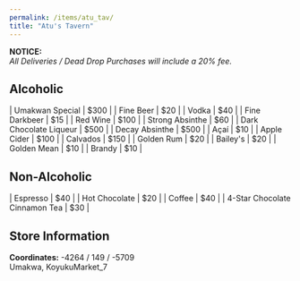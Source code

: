 ```yaml
---
permalink: /items/atu_tav/
title: "Atu's Tavern"
---
```


**NOTICE:**<br>
*All Deliveries / Dead Drop Purchases will include a 20% fee.*

<h2>Alcoholic</h2>

| Umakwan Special | $300 |
| Fine Beer | $20 |
| Vodka | $40 |
| Fine Darkbeer | $15 |
| Red Wine | $100 |
| Strong Absinthe | $60 |
| Dark Chocolate Liqueur | $500 |
| Decay Absinthe | $500 |
| Açaí | $10 |
| Apple Cider | $100 |
| Calvados | $150 |
| Golden Rum | $20 |
| Bailey's | $20 |
| Golden Mean | $10 |
| Brandy | $10 |

<h2>Non-Alcoholic</h2>

| Espresso | $40 |
| Hot Chocolate | $20 |
| Coffee | $40 |
| 4-Star Chocolate Cinnamon Tea | $30 |

<h2>Store Information</h2>

**Coordinates:** -4264 / 149 / -5709<br>
Umakwa, KoyukuMarket_7